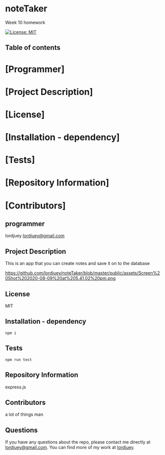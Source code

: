 # noteTaker
Week 10 homework 

  [![License: MIT](https://img.shields.io/badge/License-MIT-yellow.svg)](https://opensource.org/licenses/MIT)

  ## Table of contents 

  # [Programmer] 
  # [Project Description] 
  # [License] 
  # [Installation - dependency]
  # [Tests]
  # [Repository Information]
  # [Contributors] 


  ## programmer
  lordjuey
  lordjuey@gmail.com
  
  ## Project Description
  This is an app that you can create notes and save it on to the database
  
https://github.com/lordjuey/noteTaker/blob/master/public/assets/Screen%20Shot%202020-08-09%20at%205.41.02%20pm.png

  ## License
  MIT

  ## Installation - dependency
  ~~~
  npm i 
  ~~~
  ## Tests
  ~~~
  npm run test
  ~~~
  ## Repository Information 
  express.js

  ## Contributors 
  a lot of things man

  ## Questions
  
  If you have any questions about the repo, please contact me directly at lordjuey@gmail.com.
  You can find more of my work at [lordjuey](https://github.com/lordjuey).
  
